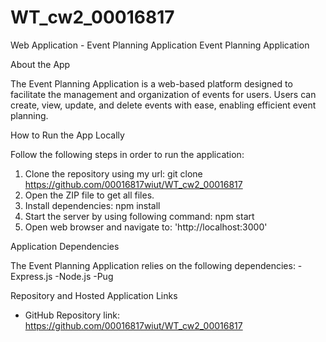 # WT_cw2_00016817

Web Application - Event Planning Application
Event Planning Application

About the App

The Event Planning Application is a web-based platform designed to facilitate the management and organization of events for users. Users can create, view, update, and delete events with ease, enabling efficient event planning.

How to Run the App Locally

Follow the following steps in order to run the application:

1. Clone the repository using my url:
   git clone https://github.com/00016817wiut/WT_cw2_00016817
2. Open the ZIP file to get all files.
3. Install dependencies:
   npm install
4. Start the server by using following command:
   npm start
5. Open web browser and navigate to: 'http://localhost:3000'

Application Dependencies

The Event Planning Application relies on the following dependencies:
-Express.js
-Node.js
-Pug

Repository and Hosted Application Links

- GitHub Repository link: https://github.com/00016817wiut/WT_cw2_00016817
